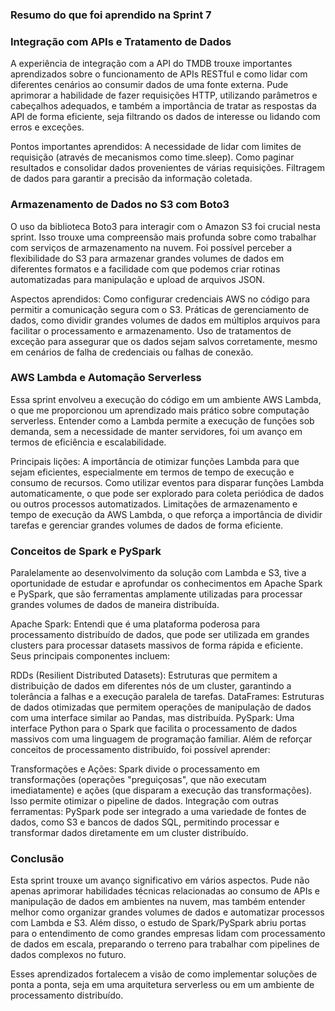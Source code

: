 ### Resumo do que foi aprendido na Sprint 7

### Integração com APIs e Tratamento de Dados
A experiência de integração com a API do TMDB trouxe importantes aprendizados sobre o funcionamento de APIs RESTful e como lidar com diferentes cenários ao consumir dados de uma fonte externa. Pude aprimorar a habilidade de fazer requisições HTTP, utilizando parâmetros e cabeçalhos adequados, e também a importância de tratar as respostas da API de forma eficiente, seja filtrando os dados de interesse ou lidando com erros e exceções.

Pontos importantes aprendidos:
A necessidade de lidar com limites de requisição (através de mecanismos como time.sleep).
Como paginar resultados e consolidar dados provenientes de várias requisições.
Filtragem de dados para garantir a precisão da informação coletada.

### Armazenamento de Dados no S3 com Boto3
O uso da biblioteca Boto3 para interagir com o Amazon S3 foi crucial nesta sprint. Isso trouxe uma compreensão mais profunda sobre como trabalhar com serviços de armazenamento na nuvem. Foi possível perceber a flexibilidade do S3 para armazenar grandes volumes de dados em diferentes formatos e a facilidade com que podemos criar rotinas automatizadas para manipulação e upload de arquivos JSON.

Aspectos aprendidos:
Como configurar credenciais AWS no código para permitir a comunicação segura com o S3.
Práticas de gerenciamento de dados, como dividir grandes volumes de dados em múltiplos arquivos para facilitar o processamento e armazenamento.
Uso de tratamentos de exceção para assegurar que os dados sejam salvos corretamente, mesmo em cenários de falha de credenciais ou falhas de conexão.
### AWS Lambda e Automação Serverless

Essa sprint envolveu a execução do código em um ambiente AWS Lambda, o que me proporcionou um aprendizado mais prático sobre computação serverless. Entender como a Lambda permite a execução de funções sob demanda, sem a necessidade de manter servidores, foi um avanço em termos de eficiência e escalabilidade.

Principais lições:
A importância de otimizar funções Lambda para que sejam eficientes, especialmente em termos de tempo de execução e consumo de recursos.
Como utilizar eventos para disparar funções Lambda automaticamente, o que pode ser explorado para coleta periódica de dados ou outros processos automatizados.
Limitações de armazenamento e tempo de execução da AWS Lambda, o que reforça a importância de dividir tarefas e gerenciar grandes volumes de dados de forma eficiente.

### Conceitos de Spark e PySpark

Paralelamente ao desenvolvimento da solução com Lambda e S3, tive a oportunidade de estudar e aprofundar os conhecimentos em Apache Spark e PySpark, que são ferramentas amplamente utilizadas para processar grandes volumes de dados de maneira distribuída.

Apache Spark: Entendi que é uma plataforma poderosa para processamento distribuído de dados, que pode ser utilizada em grandes clusters para processar datasets massivos de forma rápida e eficiente. Seus principais componentes incluem:

RDDs (Resilient Distributed Datasets): Estruturas que permitem a distribuição de dados em diferentes nós de um cluster, garantindo a tolerância a falhas e a execução paralela de tarefas.
DataFrames: Estruturas de dados otimizadas que permitem operações de manipulação de dados com uma interface similar ao Pandas, mas distribuída.
PySpark: Uma interface Python para o Spark que facilita o processamento de dados massivos com uma linguagem de programação familiar. Além de reforçar conceitos de processamento distribuído, foi possível aprender:

Transformações e Ações: Spark divide o processamento em transformações (operações "preguiçosas", que não executam imediatamente) e ações (que disparam a execução das transformações). Isso permite otimizar o pipeline de dados.
Integração com outras ferramentas: PySpark pode ser integrado a uma variedade de fontes de dados, como S3 e bancos de dados SQL, permitindo processar e transformar dados diretamente em um cluster distribuído.

### Conclusão

Esta sprint trouxe um avanço significativo em vários aspectos. Pude não apenas aprimorar habilidades técnicas relacionadas ao consumo de APIs e manipulação de dados em ambientes na nuvem, mas também entender melhor como organizar grandes volumes de dados e automatizar processos com Lambda e S3. Além disso, o estudo de Spark/PySpark abriu portas para o entendimento de como grandes empresas lidam com processamento de dados em escala, preparando o terreno para trabalhar com pipelines de dados complexos no futuro.

Esses aprendizados fortalecem a visão de como implementar soluções de ponta a ponta, seja em uma arquitetura serverless ou em um ambiente de processamento distribuído.